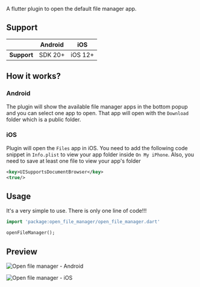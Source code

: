 A flutter plugin to open the default file manager app.

## Support
|             | Android | iOS     |
|-------------|---------|---------|
| **Support** | SDK 20+ | iOS 12+ |

## How it works?

### Android
The plugin will show the available file manager apps in the bottom popup and you can select one app to open.
That app will open with the `Download` folder which is a public folder.

### iOS
Plugin will open the `Files` app in iOS. You need to add the following code snippet in `Info.plist` to view your app folder inside `On My iPhone`.
Also, you need to save at least one file to view your app's folder

```xml
<key>UISupportsDocumentBrowser</key>  
<true/>
```
  
## Usage

It's a very simple to use. There is only one line of code!!!
 
 ```dart
 import 'package:open_file_manager/open_file_manager.dart'

openFileManager();
 ```


## Preview

![Open file manager - Android](https://github.com/nayanAubie/open_file_manager/assets/109264909/06d453c4-2ab1-4aa3-99aa-b8ef3db33843)

![Open file manager - iOS](https://github.com/nayanAubie/open_file_manager/assets/109264909/9dd7f9d6-ae6d-4638-8c3e-7ba3bd9badf7)





